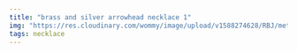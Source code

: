 ```yaml
---
title: "brass and silver arrowhead necklace 1"
img: "https://res.cloudinary.com/wommy/image/upload/v1588274628/RBJ/metal/3_byq1zl.jpg"
tags: necklace
---
```


